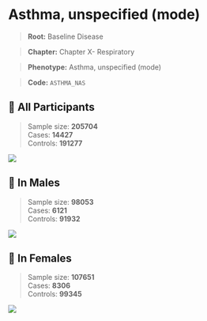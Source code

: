 # Asthma, unspecified (mode)

> **Root:** Baseline Disease  

> **Chapter:** Chapter X- Respiratory  

> **Phenotype:** Asthma, unspecified (mode)  

> **Code:** `ASTHMA_NAS`

## 🧪 All Participants  
> Sample size: **205704**  
> Cases: **14427**  
> Controls: **191277**
<img src="/Disease/Figures/ALL/Incidence/ASTHMA_NAS.png"/>
<CsvTable src="/Disease_Data/ALL/Incidence/COX_ASTHMA_NAS.csv" label="🔍 View full results" />

## 👨 In Males  
> Sample size: **98053**  
> Cases: **6121**  
> Controls: **91932**
<img src="/Disease/Figures/Male/Incidence/ASTHMA_NAS.png"/>
<CsvTable src="/Disease_Data/Male/Incidence/COX_ASTHMA_NAS.csv" label="🔍 View full results" />

## 👩 In Females  
> Sample size: **107651**  
> Cases: **8306**  
> Controls: **99345**
<img src="/Disease/Figures/Female/Incidence/ASTHMA_NAS.png"/>
<CsvTable src="/Disease_Data/Female/Incidence/COX_ASTHMA_NAS.csv" label="🔍 View full results" />
